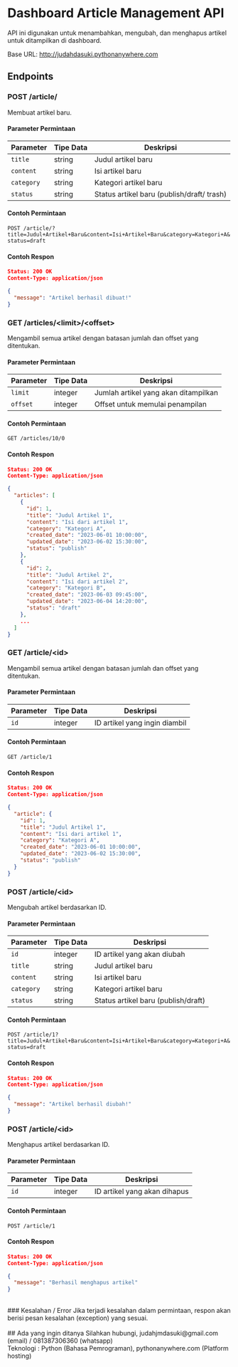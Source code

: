 # Dashboard Article Management API

API ini digunakan untuk menambahkan, mengubah, dan menghapus artikel untuk ditampilkan di dashboard.

Base URL: http://judahdasuki.pythonanywhere.com

## Endpoints

### POST /article/

Membuat artikel baru.

#### Parameter Permintaan

| Parameter  | Tipe Data | Deskripsi                                   |
|------------|-----------|---------------------------------------------|
| `title`    |  string   | 	Judul artikel baru                         |
| `content`  |  string   | 	Isi artikel baru                           |
| `category` |  string   | 	Kategori artikel baru                      |
| `status`   |  string   | 	Status artikel baru (publish/draft/ trash) |

#### Contoh Permintaan
```POST /article/?title=Judul+Artikel+Baru&content=Isi+Artikel+Baru&category=Kategori+A&status=draft```

#### Contoh Respon

```json
Status: 200 OK
Content-Type: application/json

{
  "message": "Artikel berhasil dibuat!"
}
```

### GET /articles/\<limit\>/\<offset\>

Mengambil semua artikel dengan batasan jumlah dan offset yang ditentukan.

#### Parameter Permintaan

| Parameter  | Tipe Data | Deskripsi                           |
|------------|-----------|-------------------------------------|
| `limit`    | integer   | Jumlah artikel yang akan ditampilkan |
| `offset`   | integer   | Offset untuk memulai penampilan      |

#### Contoh Permintaan
```GET /articles/10/0```

#### Contoh Respon

```json
Status: 200 OK
Content-Type: application/json

{
  "articles": [
    {
      "id": 1,
      "title": "Judul Artikel 1",
      "content": "Isi dari artikel 1",
      "category": "Kategori A",
      "created_date": "2023-06-01 10:00:00",
      "updated_date": "2023-06-02 15:30:00",
      "status": "publish"
    },
    {
      "id": 2,
      "title": "Judul Artikel 2",
      "content": "Isi dari artikel 2",
      "category": "Kategori B",
      "created_date": "2023-06-03 09:45:00",
      "updated_date": "2023-06-04 14:20:00",
      "status": "draft"
    },
    ...
  ]
}
```

### GET /article/\<id\>

Mengambil semua artikel dengan batasan jumlah dan offset yang ditentukan.

#### Parameter Permintaan

| Parameter  | Tipe Data | Deskripsi                           |
|------------|-----------|-------------------------------------|
| `id`       |  integer  | ID artikel yang ingin diambil       |

#### Contoh Permintaan
```GET /article/1```

#### Contoh Respon

```json
Status: 200 OK
Content-Type: application/json

{
  "article": {
    "id": 1,
    "title": "Judul Artikel 1",
    "content": "Isi dari artikel 1",
    "category": "Kategori A",
    "created_date": "2023-06-01 10:00:00",
    "updated_date": "2023-06-02 15:30:00",
    "status": "publish"
  }
}
```

### POST /article/\<id\>

Mengubah artikel berdasarkan ID.

#### Parameter Permintaan

| Parameter  | Tipe Data | Deskripsi                            |
|------------|-----------|--------------------------------------|
| `id`       |  integer  | 	ID artikel yang akan diubah         |
| `title`    |  string   | 	Judul artikel baru                  |
| `content`  |  string   | 	Isi artikel baru                    |
| `category` |  string   | 	Kategori artikel baru               |
| `status`   |  string   | 	Status artikel baru (publish/draft) |

#### Contoh Permintaan
```POST /article/1?title=Judul+Artikel+Baru&content=Isi+Artikel+Baru&category=Kategori+A&status=draft```

#### Contoh Respon

```json
Status: 200 OK
Content-Type: application/json

{
  "message": "Artikel berhasil diubah!"
}
```

### POST /article/\<id\>

Menghapus artikel berdasarkan ID.

#### Parameter Permintaan

| Parameter  | Tipe Data | Deskripsi                            |
|------------|-----------|--------------------------------------|
| `id`       |  integer  | 	ID artikel yang akan dihapus        |

#### Contoh Permintaan
```POST /article/1```

#### Contoh Respon

```json
Status: 200 OK
Content-Type: application/json

{
  "message": "Berhasil menghapus artikel"
}
```
<br>
### Kesalahan / Error
Jika terjadi kesalahan dalam permintaan, respon akan berisi pesan kesalahan (exception) yang sesuai.
<br><br>
## Ada yang ingin ditanya
Silahkan hubungi, judahjmdasuki@gmail.com (email) / 081387306360 (whatsapp) <br>
Teknologi : Python (Bahasa Pemrograman), pythonanywhere.com (Platform hosting)
